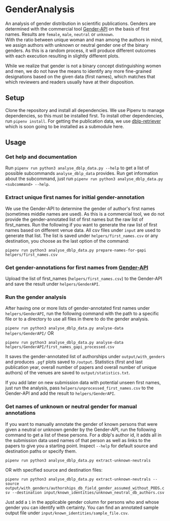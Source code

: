 # GenderAnalysis
An analysis of gender distribution in scientific publications. Genders are determined with the commercial tool 
[Gender-API](https://gender-api.com/) on the basis of first names. Results are `female`, `male`, `neutral` or `unknown`.  
With the ratio between unique woman and man among the authors in mind, we assign authors with unknown or neutral gender 
one of the binary genders. As this is a random process, it will produce different outcomes with each execution resulting
in slightly different plots.

While we realize that gender is not a binary concept distinguishing women and men, we do not have the means 
to identify any more fine-grained designations based on the given data (first names), which matches that which reviewers
and readers usually have at their disposition. 

## Setup

Clone the repository and install all dependencies. We use Pipenv to manage dependencies, so this must be installed 
first. To install other dependencies, run `pipenv install`.
For getting the publication data, we use [dblp-retriever](https://github.com/nenock/dblp-retriever) which is soon going
to be installed as a submodule here.

## Usage

### Get help and documentation
Run `pipenv run python3 analyse_dblp_data.py --help` to get a list of possible subcommands `analyse_dblp_data` provides.
Run get information about the subcommand, just run `pipenv run python3 analyse_dblp_data.py <subcommand> --help`. 

### Extract unique first names for initial gender-annotation
We use the Gender-API to determine the gender of author's first names (sometimes middle names are used).
As this is a commercial tool, we do not provide the gender-annotated list of first names but the raw list of first_names.
Run the following if you want to generate the raw list of first names based on different venue data.
All csv files under `input` are used to generate that list. The list is saved under `helpers/first_names.csv` or any 
destination, you choose as the last option of the command:

```pipenv run python3 analyse_dblp_data.py prepare-names-for-gapi helpers/first_names.csv```

### Get gender-annotations for first names from [Gender-API](https://gender-api.com/)
Upload the list of first_names (`helpers/first_names.csv`) to the Gender-API and save the result under 
`helpers/GenderAPI`. 

### Run the gender analysis
After having one or more lists of gender-annotated first names under `helpers/GenderAPI`, run the following
command with the path to a specific file or to a directory to use all files in there to do the gender analysis.

```pipenv run python3 analyse_dblp_data.py analyse-data helpers/GenderAPI/``` OR

```pipenv run python3 analyse_dblp_data.py analyse-data helpers/GenderAPI/first_names_gapi_processed.csv```

It saves the gender-annotated list of authorships under `output/with_genders` and produces `.pgf` plots saved to 
`/output`. Statistics (first and last publication year, overall number of papers and overall number of unique authors)
of the venues are saved to `output/statistics.txt`.

If you add later on new submission data with potential unseen first names, just run the analysis, pass 
`helpers/unprocessed_first_names.csv` to the Gender-API and add the result to `helpers/GenderAPI`.

### Get names of unknown or neutral gender for manual annotations
If you want to manually annotate the gender of known persons that were given a neutral or unknown gender by the 
Gender-API, run the following command to get a list of these persons. For a dblp's author id, it adds all in the 
submission data used names of that person as well as links to the papers to give you a starting point. Inspect `--help`
for default source and destination paths or specify them.

```pipenv run python3 analyse_dblp_data.py extract-unknown-neutrals```

OR with specified source and destination files:

```pipenv run python3 analyse_dblp_data.py extract-unknown-neutrals --source output/with_genders/authorships_db_field_gender_assumed_without_PODS.csv --destination input/known_identities/unknown_neutral_db_authors.csv```

Just add a `1` in the applicable gender column for persons who and whose gender you can identify with certainty. 
You can find an annotated sample output file under `input/known_identities/sample_file.csv`. 
